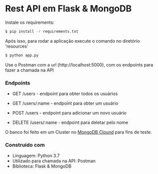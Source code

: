# Rest API em Flask & MongoDB

Instale os requirements:
```sh
$ pip install -r requirements.txt
```
Após isso, para rodar a aplicação execute o comando no diretório 'resources'
```sh
$ python app.py 
```
Use o Postman com a url (http://localhost:5000), com os endpoints para fazer a chamada na API

### Endpoints
- GET /users - endpoint para obter todos os usuários

- GET /users/:name - endpoint para obter um usuário

- POST /users -  endpoint para adicionar um novo usuário

- DELETE /users/:name - endpoint para deletar pelo nome

O banco foi feito em um Cluster no [MongoDB Clound](https://www.mongodb.com/cloud) para fins de teste. 

### Construído com

 - Linguagem: Python 3.7
 - Utilizado para chamada na API: Postman
 - Biblioteca: Flask & MongoDB
